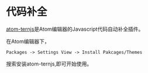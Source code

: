 # 代码补全
[atom-ternjs](https://atom.io/packages/atom-ternjs)是Atom编辑器的Javascript代码自动补全插件。

在Atom编辑器下，
```
Packages -> Settings View -> Install Pakcages/Themes
```
搜索安装atom-ternjs,即可开始使用。
